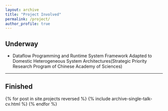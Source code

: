 ```yaml
---
layout: archive
title: "Project Involved"
permalink: /project/
author_profile: true
---
```


## Underway
* Dataflow Programming and Runtime System Framework Adapted to Domestic Heterogeneous System Architectures(Strategic Priority Research Program of Chinese Academy of Sciences) 

**********************************************************

## Finished

<!-- {% if site.talkmap_link == true %}

<p style="text-decoration:underline;"><a href="/talkmap.html">See a map of all the places I've given a talk!</a></p>

{% endif %} -->

{% for post in site.projects reversed %}
  {% include archive-single-talk-cv.html %}
{% endfor %}